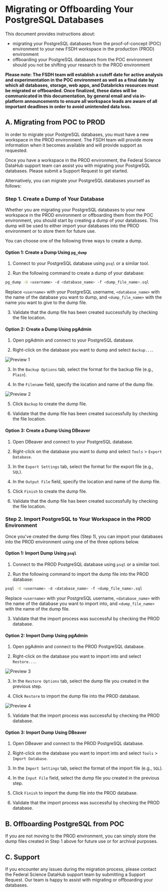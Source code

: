 # Migrating or Offboarding Your PostgreSQL Databases

This document provides instructions about:

* migrating your PostgreSQL databases from the proof-of-concept (POC) environment to your new FSDH workspace in the production (PROD) environment
* offboarding your PostgreSQL databases from the POC environment should you not be shifting your research to the PROD environment

__Please note: The FSDH team will establish a cutoff date for active analysis and experimentation in the POC environment as well as a final date by which all databases, storage, web apps, and Databricks resources must be migrated or offboarded. Once finalized, these dates will be communicated in this documentation, by general email and via in-platform announcements to ensure all workspace leads are aware of all important deadlines in order to avoid unintended data loss.__

## A. Migrating from POC to PROD

In order to migrate your PostgreSQL databases, you must have a new workspace in the PROD environment. The FSDH team will provide more information when it becomes available and will provide support as requested.

Once you have a workspace in the PROD environment, the Federal Science DataHub support team can assist you with migrating your PostgreSQL databases. Please submit a Support Request to get started.

Alternatively, you can migrate your PostgreSQL databases yourself as follows:

### Step 1. Create a Dump of Your Database

Whether you are migrating your PostgreSQL databases to your new workspace in the PROD environment or offboarding them from the POC environment, you should start by creating a dump of your databases. This dump will be used to either import your databases into the PROD environment or to store them for future use.

You can choose one of the following three ways to create a dump.

#### Option 1: Create a Dump Using `pg_dump`

1. Connect to your PostgreSQL database using `psql` or a similar tool.

2. Run the following command to create a dump of your database:

```bash
pg_dump -U <username> -d <database_name> -f <dump_file_name>.sql
```

Replace `<username>` with your PostgreSQL username, `<database_name>` with the name of the database you want to dump, and `<dump_file_name>` with the name you want to give to the dump file.

3. Validate that the dump file has been created successfully by checking the file location.

#### Option 2: Create a Dump Using pgAdmin

1. Open pgAdmin and connect to your PostgreSQL database.

2. Right-click on the database you want to dump and select `Backup...`.

![Preview 1](/api/docs/UserGuide/Migration/postgres-pgadmin-1.png)

3. In the `Backup Options` tab, select the format for the backup file (e.g., `Plain`).

4. In the `Filename` field, specify the location and name of the dump file.

![Preview 2](/api/docs/UserGuide/Migration/postgres-pgadmin-2.png)

5. Click `Backup` to create the dump file.

6. Validate that the dump file has been created successfully by checking the file location.

#### Option 3: Create a Dump Using DBeaver

1. Open DBeaver and connect to your PostgreSQL database.

2. Right-click on the database you want to dump and select `Tools` > `Export Database`.

3. In the `Export Settings` tab, select the format for the export file (e.g., `SQL`).

4. In the `Output File` field, specify the location and name of the dump file.

5. Click `Finish` to create the dump file.

6. Validate that the dump file has been created successfully by checking the file location.

### Step 2. Import PostgreSQL to Your Workspace in the PROD Environment

Once you've created the dump files (Step 1), you can import your databases into the PROD environment using one of the three options below.

#### Option 1: Import Dump Using `psql`

1. Connect to the PROD PostgreSQL database using `psql` or a similar tool.

2. Run the following command to import the dump file into the PROD database:

```bash
psql -U <username> -d <database_name> -f <dump_file_name>.sql
```

Replace `<username>` with your PostgreSQL username, `<database_name>` with the name of the database you want to import into, and `<dump_file_name>` with the name of the dump file.

3. Validate that the import process was successful by checking the PROD database.

#### Option 2: Import Dump Using pgAdmin

1. Open pgAdmin and connect to the PROD PostgreSQL database.

2. Right-click on the database you want to import into and select `Restore...`.

![Preview 3](/api/docs/UserGuide/Migration/postgres-pgadmin-3.png)

3. In the `Restore Options` tab, select the dump file you created in the previous step.

4. Click `Restore` to import the dump file into the PROD database.

![Preview 4](/api/docs/UserGuide/Migration/postgres-pgadmin-4.png)

5. Validate that the import process was successful by checking the PROD database.

#### Option 3: Import Dump Using DBeaver

1. Open DBeaver and connect to the PROD PostgreSQL database.

2. Right-click on the database you want to import into and select `Tools` > `Import Database`.

3. In the `Import Settings` tab, select the format of the import file (e.g., `SQL`).

4. In the `Input File` field, select the dump file you created in the previous step.

5. Click `Finish` to import the dump file into the PROD database.

6. Validate that the import process was successful by checking the PROD database.

## B. Offboarding PostgreSQL from POC

If you are not moving to the PROD environment, you can simply store the dump files created in Step 1 above for future use or for archival purposes.

## C. Support

If you encounter any issues during the migration process, please contact the Federal Science DataHub support team by submitting a Support Request. Our team is happy to assist with migrating or offboarding your databases.
